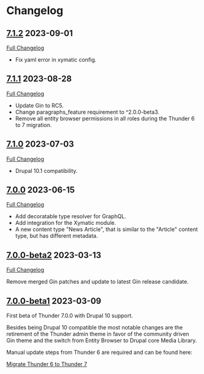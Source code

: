 # Changelog

## [7.1.2](https://github.com/thunder/thunder-distribution/tree/7.1.2) 2023-09-01

[Full Changelog](https://github.com/thunder/thunder-distribution/compare/7.1.1...7.1.2)

* Fix yaml error in xymatic config.

## [7.1.1](https://github.com/thunder/thunder-distribution/tree/7.1.1) 2023-08-28

[Full Changelog](https://github.com/thunder/thunder-distribution/compare/7.1.0...7.1.1)

* Update Gin to RC5.
* Change paragraphs_feature requirement to ^2.0.0-beta3.
* Remove all entity browser permissions in all roles during the Thunder 6 to 7 migration.

## [7.1.0](https://github.com/thunder/thunder-distribution/tree/7.1.0) 2023-07-03

[Full Changelog](https://github.com/thunder/thunder-distribution/compare/7.0.0...7.1.0)

* Drupal 10.1 compatibility.

## [7.0.0](https://github.com/thunder/thunder-distribution/tree/7.0.0) 2023-06-15

[Full Changelog](https://github.com/thunder/thunder-distribution/compare/7.0.0-beta2...7.0.0)

* Add decoratable type resolver for GraphQL.
* Add integration for the Xymatic module.
* A new content type "News Article", that is similar to the "Article" content type, but has different metadata.

## [7.0.0-beta2](https://github.com/thunder/thunder-distribution/tree/7.0.0-beta2) 2023-03-13

[Full Changelog](https://github.com/thunder/thunder-distribution/compare/7.0.0-beta1...7.0.0-beta2)

Remove merged Gin patches and update to latest Gin release candidate.

## [7.0.0-beta1](https://github.com/thunder/thunder-distribution/tree/7.0.0-beta1) 2023-03-09

First beta of Thunder 7.0.0 with Drupal 10 support.

Besides being Drupal 10 compatible the most notable changes are the retirement of the Thunder admin theme in favor
of the community driven Gin theme and the switch from Entity Browser to Drupal core Media Library.

Manual update steps from Thunder 6 are required and can be found here:

[Migrate Thunder 6 to Thunder 7](https://thunder.github.io/developer-guide/migration/migrate-6-7.html)
